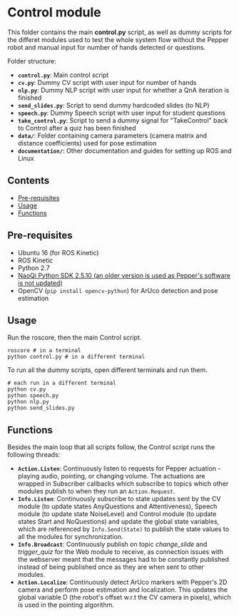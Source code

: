 # Control module

This folder contains the main **control.py** script, as well as dummy scripts for the differet modules used to test the whole system flow without the Pepper robot and manual input for number of hands detected or questions.

Folder structure:
- **```control.py```**: Main control script
- **```cv.py```**: Dummy CV script with user input for number of hands
- **```nlp.py```**: Dummy NLP script with user input for whether a QnA iteration is finished
- **```send_slides.py```**: Script to send dummy hardcoded slides (to NLP)
- **```speech.py```**: Dummy Speech script with user input for student questions
- **```take_control.py```**: Script to send a dummy signal for "TakeControl" back to Control after a quiz has been finished
- **```data/```**: Folder containing camera parameters (camera matrix and distance coefficients) used for pose estimation
- **```documentation/```**: Other documentation and guides for setting up ROS and Linux

## Contents
- [Pre-requisites](#pre-requisites)
- [Usage](#usage)
- [Functions](#functions)

## Pre-requisites
- Ubuntu 16 (for ROS Kinetic)
- ROS Kinetic
- Python 2.7
- [NaoQi Python SDK 2.5.10 (an older version is used as Pepper's software is not updated)](https://www.aldebaran.com/en/support/pepper-naoqi-2-9/downloads-softwares)
- OpenCV (```pip install opencv-python```) for ArUco detection and pose estimation

## Usage
Run the roscore, then the main Control script.
```
roscore # in a terminal
python control.py # in a different terminal
```
To run all the dummy scripts, open different terminals and run them.
```
# each run in a different terminal
python cv.py
python speech.py
python nlp.py
python send_slides.py
```

## Functions
Besides the main loop that all scripts follow, the Control script runs the following threads:
- **```Action.Listen```**: Continuously listen to requests for Pepper actuation - playing audio, pointing, or changing volume. The actuations are wrapped in Subscriber callbacks which subscribe to topics which other modules publish to when they run an ```Action.Request```.
- **```Info.Listen```**: Continuously subscribe to state updates sent by the CV module (to update states AnyQuestions and Attentiveness), Speech module (to update state NoiseLevel) and Control module (to update states Start and NoQuestions) and update the global state variables, which are referenced by ```Info.Send(State)``` to publish the state values to all the modules for synchronization.
- **```Info.Broadcast```**: Continuously publish on topic *change_slide* and *trigger_quiz* for the Web module to receive, as connection issues with the webserver meant that the messages had to be constantly published instead of being published once as they are when sent to other modules.
- **```Action.Localize```**: Continuously detect ArUco markers with Pepper's 2D camera and perform pose estimation and localization. This updates the global variable D (the robot's offset w.r.t the CV camera in pixels), which is used in the pointing algorithm.
